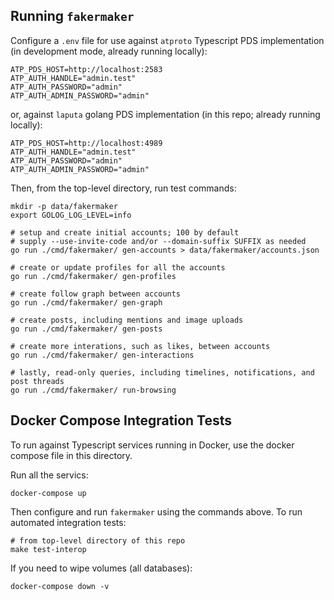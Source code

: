 
## Running `fakermaker`

Configure a `.env` file for use against `atproto` Typescript PDS implementation
(in development mode, already running locally):

	ATP_PDS_HOST=http://localhost:2583
	ATP_AUTH_HANDLE="admin.test"
	ATP_AUTH_PASSWORD="admin"
	ATP_AUTH_ADMIN_PASSWORD="admin"

or, against `laputa` golang PDS implementation (in this repo; already running
locally):

	ATP_PDS_HOST=http://localhost:4989
	ATP_AUTH_HANDLE="admin.test"
	ATP_AUTH_PASSWORD="admin"
	ATP_AUTH_ADMIN_PASSWORD="admin"

Then, from the top-level directory, run test commands:

	mkdir -p data/fakermaker
    export GOLOG_LOG_LEVEL=info

    # setup and create initial accounts; 100 by default
    # supply --use-invite-code and/or --domain-suffix SUFFIX as needed
	go run ./cmd/fakermaker/ gen-accounts > data/fakermaker/accounts.json

    # create or update profiles for all the accounts
    go run ./cmd/fakermaker/ gen-profiles

    # create follow graph between accounts
    go run ./cmd/fakermaker/ gen-graph

    # create posts, including mentions and image uploads
    go run ./cmd/fakermaker/ gen-posts

    # create more interations, such as likes, between accounts
    go run ./cmd/fakermaker/ gen-interactions

    # lastly, read-only queries, including timelines, notifications, and post threads
    go run ./cmd/fakermaker/ run-browsing                                                                               


## Docker Compose Integration Tests

To run against Typescript services running in Docker, use the docker compose
file in this directory.

Run all the servics:

    docker-compose up

Then configure and run `fakermaker` using the commands above. To run automated integration tests:

    # from top-level directory of this repo
    make test-interop

If you need to wipe volumes (all databases):

    docker-compose down -v
